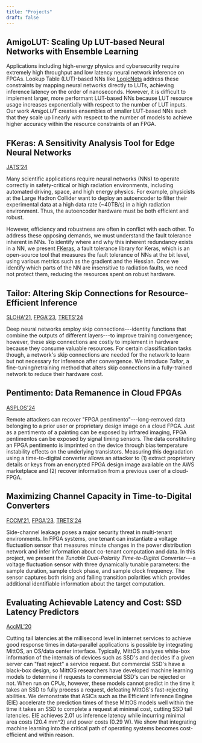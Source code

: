 ```yaml
---
title: "Projects"
draft: false
---
```


## AmigoLUT: Scaling Up LUT-based Neural Networks with Ensemble Learning
Applications including high-energy physics and cybersecurity require extremely high throughput and low latency neural network inference on FPGAs. 
Lookup Table (LUT)-based NNs like [LogicNets](https://github.com/Xilinx/logicnets) address these constraints by mapping neural networks directly to LUTs, achieving inference latency on the order of nanoseconds.
However, it is difficult to implement larger, more performant LUT-based NNs because LUT resource usage increases exponentially with respect to the number of LUT inputs.
Our work *AmigoLUT* creates ensembles of smaller LUT-based NNs such that they scale up linearly with respect to the number of models to achieve higher accuracy within the resource constraints of an FPGA.

## FKeras: A Sensitivity Analysis Tool for Edge Neural Networks
[JATS'24][9]

Many scientific applications require neural networks (NNs) to operate correctly in safety-critical or high radiation environments, including automated driving, space, and high energy physics. 
For example, physicists at the Large Hadron Collider want to deploy an autoencoder to filter their experimental data at a high data rate (~40TB/s) in a high radiation environment. 
Thus, the autoencoder hardware must be both efficient and robust.

However, efficiency and robustness are often in conflict with each other.
To address these opposing demands, we must understand the fault tolerance inherent in NNs.
To identify where and why this inherent redundancy exists in a NN, we present [FKeras](https://github.com/KastnerRG/fkeras), a fault tolerance library for Keras, which is an open-source tool that measures the fault tolerance of NNs at the bit level, using various metrics such as the gradient and the Hessian. 
Once we identify which parts of the NN are insensitive to radiation faults, we need not protect them, reducing the resources spent on robust hardware.

## Tailor: Altering Skip Connections for Resource-Efficient Inference
[SLOHA'21][3], [FPGA'23][5], [TRETS'24][7]

Deep neural networks employ skip connections---identity functions that combine the outputs of different layers---to improve training convergence; however, these skip connections are costly to implement in hardware because they consume valuable resources. 
For certain classification tasks though, a network's skip connections are needed for the network to learn but not necessary for inference after convergence. 
We introduce *Tailor*, a fine-tuning/retraining method that alters skip connections in a fully-trained network to reduce their hardware cost.

## Pentimento: Data Remanence in Cloud FPGAs
[ASPLOS'24][8]

Remote attackers can recover "FPGA pentimento"---long-removed data belonging to a prior user or proprietary design image on a cloud FPGA. 
Just as a pentimento of a painting can be exposed by infrared imaging, FPGA pentimentos can be exposed by signal timing sensors. 
The data constituting an FPGA pentimento is imprinted on the device through bias temperature instability effects on the underlying transistors. 
Measuring this degradation using a time-to-digital converter allows an attacker to (1) extract proprietary details or keys from an encrypted FPGA design image available on the AWS marketplace and (2) recover information from a previous user of a cloud-FPGA.

## Maximizing Channel Capacity in Time-to-Digital Converters
[FCCM'21][2], [FPGA'23][4], [TRETS'24][10]

Side-channel leakage poses a major security threat in multi-tenant environments. 
In FPGA systems, one tenant can instantiate a voltage fluctuation sensor that measures minute changes in the power distribution network and infer information about co-tenant computation and data. 
In this project, we present the *Tunable Dual-Polarity Time-to-Digital Converter*---a voltage fluctuation sensor with three dynamically tunable parameters: the sample duration, sample clock phase, and sample clock frequency. 
The sensor captures both rising and falling transition polarities which provides additional identifiable information about the target computation.

## Evaluating Achievable Latency and Cost: SSD Latency Predictors
[AccML'20][1]

Cutting tail latencies at the millisecond level in internet services to achieve good response times in data-parallel applications is possible by integrating MittOS, an OS/data center interface. 
Typically, MittOS analyzes white-box information of the internals of devices such as SSD's and decides if a given server can "fast reject" a service request. 
But commercial SSD's have a black-box design, so MittOS researchers have developed machine learning models to determine if requests to commercial SSD's can be rejected or not. 
When run on CPUs, however, these models cannot predict in the time it takes an SSD to fully process a request, defeating MittOS's fast-rejecting abilities. 
We demonstrate that ASICs such as the Efficient Inference Engine (EIE) accelerate the prediction times of these MittOS models well within the time it takes an SSD to complete a request at minimal cost, cutting SSD tail latencies. 
EIE achieves 2.01 us inference latency while incurring minimal area costs (20.4 mm^2) and power costs (0.29 W). 
We show that integrating machine learning into the critical path of operating systems becomes cost-efficient and within reason.

[0]: /projects
[1]: /papers/accml_2020.pdf
[2]: https://ieeexplore.ieee.org/abstract/document/9444070 
[3]: https://arxiv.org/abs/2102.01351
[4]: https://dl.acm.org/doi/pdf/10.1145/3543622.3573193
[5]: https://dl.acm.org/doi/10.1145/3543622.3573172 
[6]: /papers/radit2023.pdf
[7]: https://dl.acm.org/doi/pdf/10.1145/3624990
[8]: https://dl.acm.org/doi/pdf/10.1145/3620665.3640355 
[9]: https://dl.acm.org/doi/pdf/10.1145/3665334 
[10]: https://dl.acm.org/doi/pdf/10.1145/3666092